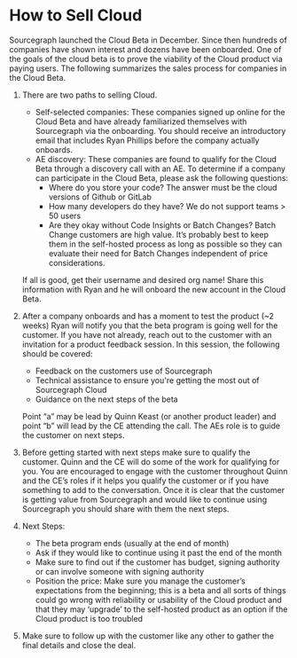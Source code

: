 # How to Sell Cloud

Sourcegraph launched the Cloud Beta in December. Since then hundreds of companies have shown interest and dozens have been onboarded. One of the goals of the cloud beta is to prove the viability of the Cloud product via paying users. The following summarizes the sales process for companies in the Cloud Beta.

1. There are two paths to selling Cloud.

   - Self-selected companies: These companies signed up online for the Cloud Beta and have already familiarized themselves with Sourcegraph via the onboarding. You should receive an introductory email that includes Ryan Phillips before the company actually onboards.
   - AE discovery: These companies are found to qualify for the Cloud Beta through a discovery call with an AE. To determine if a company can participate in the Cloud Beta, please ask the following questions:
     - Where do you store your code? The answer must be the cloud versions of Github or GitLab
     - How many developers do they have? We do not support teams > 50 users
     - Are they okay without Code Insights or Batch Changes? Batch Change customers are high value. It’s probably best to keep them in the self-hosted process as long as possible so they can evaluate their need for Batch Changes independent of price considerations.

   If all is good, get their username and desired org name! Share this information with Ryan and he will onboard the new account in the Cloud Beta.

2. After a company onboards and has a moment to test the product (~2 weeks) Ryan will notify you that the beta program is going well for the customer. If you have not already, reach out to the customer with an invitation for a product feedback session. In this session, the following should be covered:

   - Feedback on the customers use of Sourcegraph
   - Technical assistance to ensure you're getting the most out of Sourcegraph Cloud
   - Guidance on the next steps of the beta

   Point “a” may be lead by Quinn Keast (or another product leader) and point “b” will lead by the CE attending the call. The AEs role is to guide the customer on next steps.

3. Before getting started with next steps make sure to qualify the customer. Quinn and the CE will do some of the work for qualifying for you. You are encouraged to engage with the customer throughout Quinn and the CE’s roles if it helps you qualify the customer or if you have something to add to the conversation. Once it is clear that the customer is getting value from Sourcegraph and would like to continue using Sourcegraph you should share with them the next steps.

4. Next Steps:

   - The beta program ends (usually at the end of month)
   - Ask if they would like to continue using it past the end of the month
   - Make sure to find out if the customer has budget, signing authority or can involve someone with signing authority
   - Position the price: Make sure you manage the customer’s expectations from the beginning; this is a beta and all sorts of things could go wrong with reliability or usability of the Cloud product and that they may ‘upgrade’ to the self-hosted product as an option if the Cloud product is too troubled

5. Make sure to follow up with the customer like any other to gather the final details and close the deal.
